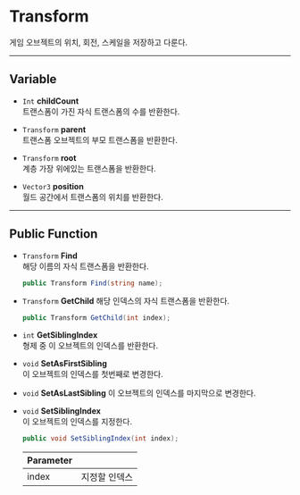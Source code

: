 # Transform
게임 오브젝트의 위치, 회전, 스케일을 저장하고 다룬다.
- - -


## Variable
- `Int` __childCount__  
    트랜스폼이 가진 자식 트랜스폼의 수를 반환한다.

- `Transform` __parent__  
    트랜스폼 오브젝트의 부모 트랜스폼을 반환한다.

- `Transform` __root__  
    계층 가장 위에있는 트랜스폼을 반환한다.

- `Vector3` __position__  
    월드 공간에서 트랜스폼의 위치를 반환한다.

- - -


## Public Function
- `Transform` __Find__  
    해당 이름의 자식 트랜스폼을 반환한다.
    ``` c#
    public Transform Find(string name);
    ```

- `Transform` __GetChild__
    해당 인덱스의 자식 트랜스폼을 반환한다.
    ``` c#
    public Transform GetChild(int index);
    ```

- `int` __GetSiblingIndex__  
    형제 중 이 오브젝트의 인덱스를 반환한다.

- `void` __SetAsFirstSibling__  
    이 오브젝트의 인덱스를 첫번째로 변경한다.

- `void` __SetAsLastSibling__
    이 오브젝트의 인덱스를 마지막으로 변경한다.

- `void` __SetSiblingIndex__  
    이 오브젝트의 인덱스를 지정한다.
    ``` c#
    public void SetSiblingIndex(int index);
    ```
    Parameter||
    ---|---
    index | 지정할 인덱스
